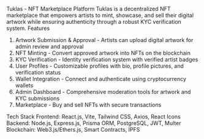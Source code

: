 Tuklas - NFT Marketplace Platform
Tuklas is a decentralized NFT marketplace that empowers artists to mint, showcase, and sell their digital artwork while ensuring authenticity through a robust KYC verification system.
Features

1. Artwork Submission & Approval - Artists can upload digital artwork for admin review and approval
2. NFT Minting - Convert approved artwork into NFTs on the blockchain
3. KYC Verification - Identity verification system with verified artist badges
4. User Profiles - Customizable profiles with bio, profile pictures, and verification status
5. Wallet Integration - Connect and authenticate using cryptocurrency wallets
6. Admin Dashboard - Comprehensive moderation tools for artwork and KYC submissions
7. Marketplace - Buy and sell NFTs with secure transactions

Tech Stack
Frontend: React.js, Vite, Tailwind CSS, Axios, React Icons
Backend: Node.js, Express.js, Prisma ORM, PostgreSQL, JWT, Multer
Blockchain: Web3.js/Ethers.js, Smart Contracts, IPFS
